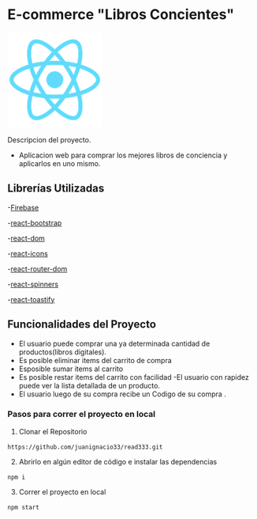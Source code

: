 # E-commerce "Libros Concientes"

![](public/logo192.png)

Descripcion del proyecto.

* Aplicacion web para comprar los mejores libros de  conciencia  y aplicarlos en uno mismo.


## Librerías Utilizadas

-[Firebase](https://firebase.google.com/)

-[react-bootstrap](https://www.npmjs.com/package/bootstrap)

-[react-dom](https://es.reactjs.org/docs/react-dom.html)

-[react-icons](https://react-icons.github.io/react-icons/)

-[react-router-dom](https://www.npmjs.com/package/react-router-dom)

-[react-spinners](https://www.npmjs.com/package/react-spinners)

-[react-toastify](https://www.npmjs.com/package/react-toastify)

## Funcionalidades del Proyecto

- El usuario puede comprar una ya determinada cantidad de productos(libros digitales).
- Es posible eliminar items del carrito de compra
- Esposible sumar items al carrito
- Es posible restar items del carrito con facilidad 
-El usuario  con rapidez puede ver la lista detallada de un producto.
- El usuario  luego de su compra recibe un  Codigo de su compra .

### Pasos para correr el proyecto en local

1. Clonar el Repositorio
```
https://github.com/juanignacio33/read333.git
```

2. Abrirlo en algún editor de código e instalar las dependencias

```
npm i
```

3. Correr el proyecto en local
```
npm start
```